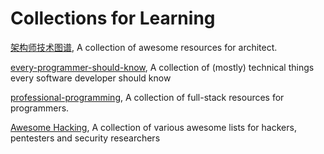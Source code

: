 # Collections for Learning

[架构师技术图谱](https://github.com/toutiaoio/awesome-architecture), A collection of awesome resources for architect.

[every-programmer-should-know](https://github.com/mtdvio/every-programmer-should-know), A collection of (mostly) technical things every software developer should know

[professional-programming](https://github.com/charlax/professional-programming#professional-programming), A collection of full-stack resources for programmers. 

[Awesome Hacking](https://github.com/Hack-with-Github/Awesome-Hacking), A collection of various awesome lists for hackers, pentesters and security researchers 
